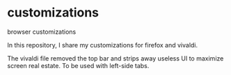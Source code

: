 # customizations
browser customizations

In this repository, I share my customizations for firefox and vivaldi. 

The vivaldi file removed the top bar and strips away useless UI to maximize screen real estate. To be used with left-side tabs.
